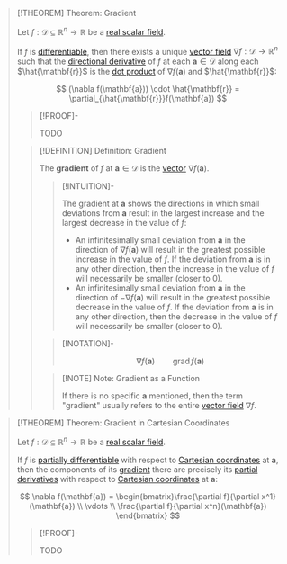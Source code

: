 
>[!THEOREM] Theorem: Gradient
>
>Let $f: \mathcal{D} \subseteq \mathbb{R}^n \to \mathbb{R}$ be a [real scalar field](../Real%20Scalar%20Field.md).
>
>If $f$ is [differentiable](Differentiability%20of%20Real%20Scalar%20Fields.md), then there exists a unique [vector field](../../Vector%20Fields/Real%20Vector%20Field.md) $\nabla f: \mathcal{D} \to \mathbb{R}^n$ such that the [directional derivative](Directional%20Derivatives%20of%20Real%20Scalar%20Fields.md) of $f$ at each $\mathbf{a} \in \mathcal{D}$ along each $\hat{\mathbf{r}}$ is the [dot product](../../../../../Algebra/Linear%20Algebra/Matrices/Row%20and%20Column%20Vectors/Real%20Vectors/Real%20Dot%20Product.md) of $\nabla f(\mathbf{a})$ and $\hat{\mathbf{r}}$:
>
>$$
>(\nabla f(\mathbf{a})) \cdot \hat{\mathbf{r}} = \partial_{\hat{\mathbf{r}}}f(\mathbf{a})
>$$
>
>>[!PROOF]-
>>
>>TODO
>>
>
>>[!DEFINITION] Definition: Gradient
>>
>>The **gradient** of $f$ at $\mathbf{a} \in \mathcal{D}$ is the [vector](../../../../../Algebra/Linear%20Algebra/Matrices/Row%20and%20Column%20Vectors/Real%20Vectors/Real%20Vector.md) $\nabla f(\mathbf{a})$.
>>
>>>[!INTUITION]-
>>>
>>>The gradient at $\mathbf{a}$ shows the directions in which small deviations from $\mathbf{a}$ result in the largest increase and the largest decrease in the value of $f$:
>>>- An infinitesimally small deviation from $\mathbf{a}$ in the direction of $\nabla f(\mathbf{a})$ will result in the greatest possible increase in the value of $f$. If the deviation from $\mathbf{a}$ is in any other direction, then the increase in the value of $f$ will necessarily be smaller (closer to 0).
>>>- An infinitesimally small deviation from $\mathbf{a}$ in the direction of $- \nabla f(\mathbf{a})$ will result in the greatest possible decrease in the value of $f$. If the deviation from $\mathbf{a}$ is in any other direction, then the decrease in the value of $f$ will necessarily be smaller (closer to 0).
>>>
>>
>>>[!NOTATION]-
>>>
>>>$$
>>>\nabla f(\mathbf{a}) \qquad \operatorname{grad} f(\mathbf{a})
>>>$$
>>>
>>
>>>[!NOTE] Note: Gradient as a Function
>>>
>>>If there is no specific $\mathbf{a}$ mentioned, then the term "gradient" usually refers to the entire [vector field](../../Vector%20Fields/Real%20Vector%20Field.md) $\nabla f$.
>>>
>>
>

>[!THEOREM] Theorem: Gradient in Cartesian Coordinates
>
>Let $f: \mathcal{D} \subseteq \mathbb{R}^n \to \mathbb{R}$ be a [real scalar field](../Real%20Scalar%20Field.md).
>
>If $f$ is [partially differentiable](Partial%20Differentiability%20of%20Real%20Scalar%20Fields.md) with respect to [Cartesian coordinates](../../../../../Geometry/Euclidean%20Geometry/Euclidean%20Space/Coordinate%20Systems%20of%20Euclidean%20Space/Cartesian%20Coordinate%20System.md) at $\mathbf{a}$, then the components of its [gradient](Gradient.md) there are precisely its [partial derivatives](Partial%20Derivatives%20of%20Real%20Scalar%20Fields.md) with respect to [Cartesian coordinates](../../../../../Geometry/Euclidean%20Geometry/Euclidean%20Space/Coordinate%20Systems%20of%20Euclidean%20Space/Cartesian%20Coordinate%20System.md) at $\mathbf{a}$:
>
>$$
>\nabla f(\mathbf{a}) = \begin{bmatrix}\frac{\partial f}{\partial x^1} (\mathbf{a}) \\ \vdots \\ \frac{\partial f}{\partial x^n}(\mathbf{a}) \end{bmatrix}
>$$
>
>>[!PROOF]-
>>
>>TODO
>>
>
